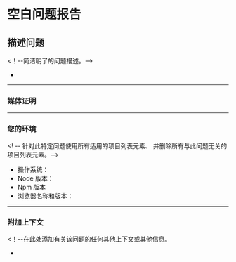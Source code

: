 <!--📛📛📛📛📛📛📛📛📛📛📛📛📛📛📛📛📛📛📛📛📛📛📛📛📛📛📛📛📛📛

哦，你好 😄

为了使我们的工作更易于理解，我们建议您选择任何可用的问题模板，而不是使用（此）空白模板。

为加快问题处理速度，请在提交新问题前搜索已打开和关闭的问题。
请在此版本库的 `.github/CODE_OF_CONDUCT.md` 中阅读我们的行为规则。

📛📛📛📛📛📛📛📛📛📛📛📛📛📛📛📛📛📛📛📛📛📛📛📛📛📛📛📛📛📛📛📛-->

# **空白问题报告**

## **描述问题**
<！--简洁明了的问题描述。-->

*

---

### **媒体证明**
<!-- 如果适用，请添加截图或视频，以帮助解释问题。-->

---

### **您的环境**

<! -- 针对此特定问题使用所有适用的项目列表元素、
并删除所有与此问题无关的项目列表元素。-->

* 操作系统： <!--[例如 Ubuntu 5.4.0-26-generic x86_64 / Windows 1904 ...]-->
* Node 版本：
* Npm 版本
* 浏览器名称和版本：

---

### **附加上下文**
<！--在此处添加有关该问题的任何其他上下文或其他信息。

*